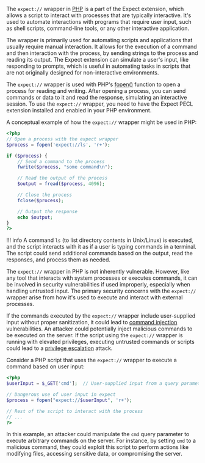 The `expect://` wrapper in [PHP](../programming/php.md) is a part of the Expect extension, which allows a script to interact with processes that are typically interactive. It's used to automate interactions with programs that require user input, such as shell scripts, command-line tools, or any other interactive application.

The wrapper is primarily used for automating scripts and applications that usually require manual interaction. It allows for the execution of a command and then interaction with the process, by sending strings to the process and reading its output. The Expect extension can simulate a user's input, like responding to prompts, which is useful in automating tasks in scripts that are not originally designed for non-interactive environments.

The `expect://` wrapper is used with PHP's [fopen()](../programming/fopen.md) function to open a process for reading and writing. After opening a process, you can send commands or data to it and read the response, simulating an interactive session. To use the `expect://` wrapper, you need to have the Expect PECL extension installed and enabled in your PHP environment.

A conceptual example of how the `expect://` wrapper might be used in PHP:

```php
<?php
// Open a process with the expect wrapper
$process = fopen('expect://ls', 'r+');

if ($process) {
    // Send a command to the process
    fwrite($process, "some command\n");

    // Read the output of the process
    $output = fread($process, 4096);

    // Close the process
    fclose($process);

    // Output the response
    echo $output;
}
?>
```

!!! info
A command `ls` (to list directory contents in Unix/Linux) is executed, and the script interacts with it as if a user is typing commands in a terminal. The script could send additional commands based on the output, read the responses, and process them as needed.

The `expect://` wrapper in PHP is not inherently vulnerable. However, like any tool that interacts with system processes or executes commands, it can be involved in security vulnerabilities if used improperly, especially when handling untrusted input. The primary security concerns with the `expect://` wrapper arise from how it's used to execute and interact with external processes.

If the commands executed by the `expect://` wrapper include user-supplied input without proper sanitization, it could lead to [command injection](../security/commin.md) vulnerabilities. An attacker could potentially inject malicious commands to be executed on the server. If the script using the `expect://` wrapper is running with elevated privileges, executing untrusted commands or scripts could lead to a [privilege escalation](../security/privesc.md) attack.

Consider a PHP script that uses the `expect://` wrapper to execute a command based on user input:

```php
<?php
$userInput = $_GET['cmd'];  // User-supplied input from a query parameter

// Dangerous use of user input in expect
$process = fopen("expect://$userInput", 'r+');

// Rest of the script to interact with the process
// ...
?>
```

In this example, an attacker could manipulate the `cmd` query parameter to execute arbitrary commands on the server. For instance, by setting `cmd` to a malicious command, they could exploit this script to perform actions like modifying files, accessing sensitive data, or compromising the server.
